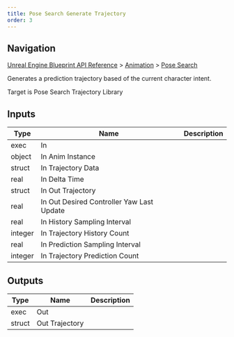 ```yaml
---
title: Pose Search Generate Trajectory
order: 3
---
```

## Navigation

[Unreal Engine Blueprint API Reference](https://dev.epicgames.com/documentation/en-us/unreal-engine/BlueprintAPI) > [Animation](https://dev.epicgames.com/documentation/en-us/unreal-engine/BlueprintAPI/Animation) > [Pose Search](https://dev.epicgames.com/documentation/en-us/unreal-engine/BlueprintAPI/Animation/PoseSearch)

Generates a prediction trajectory based of the current character intent.

Target is Pose Search Trajectory Library

## Inputs

| Type | Name | Description |
| --- | --- | --- |
| exec | In |  |
| object | In Anim Instance |  |
| struct | In Trajectory Data |  |
| real | In Delta Time |  |
| struct | In Out Trajectory |  |
| real | In Out Desired Controller Yaw Last Update |  |
| real | In History Sampling Interval |  |
| integer | In Trajectory History Count |  |
| real | In Prediction Sampling Interval |  |
| integer | In Trajectory Prediction Count |  |

## Outputs

| Type | Name | Description |
| --- | --- | --- |
| exec | Out |  |
| struct | Out Trajectory |  |

